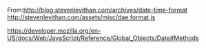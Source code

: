 From:http://blog.stevenlevithan.com/archives/date-time-format
http://stevenlevithan.com/assets/misc/dae.format.js



https://developer.mozilla.org/en-US/docs/Web/JavaScript/Reference/Global_Objects/Date#Methods

